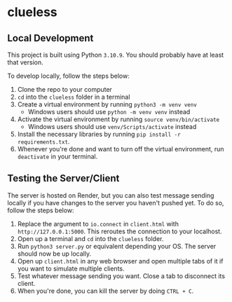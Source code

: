 # clueless
## Local Development
This project is built using Python `3.10.9`. You should probably have at least that version. 

To develop locally, follow the steps below:
1. Clone the repo to your computer
2. `cd` into the `clueless` folder in a terminal
3. Create a virtual environment by running `python3 -m venv venv`
    - Windows users should use `python -m venv venv` instead   
4. Activate the virtual environment by running `source venv/bin/activate`
    - Windows users should use `venv/Scripts/activate` instead
5. Install the necessary libraries by running `pip install -r requirements.txt`.
6. Whenever you're done and want to turn off the virtual environment, run `deactivate` in your terminal.

## Testing the Server/Client
The server is hosted on Render, but you can also test message sending locally if you have changes to the server you haven't pushed yet. To do so, follow the steps below:
1. Replace the argument to `io.connect` in `client.html` with `http://127.0.0.1:5000`. This reroutes the connection to your localhost.
2. Open up a terminal and `cd` into the `clueless` folder.
3. Run `python3 server.py` or equivalent depending your OS. The server should now be up locally.
4. Open up `client.html` in any web browser and open multiple tabs of it if you want to simulate multiple clients.
5. Test whatever message sending you want. Close a tab to disconnect its client.
6. When you're done, you can kill the server by doing `CTRL + C`.
